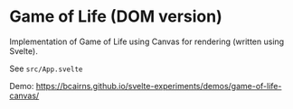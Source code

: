 # Game of Life (DOM version)

Implementation of Game of Life using Canvas for rendering (written using Svelte).

See `src/App.svelte`

Demo: https://bcairns.github.io/svelte-experiments/demos/game-of-life-canvas/